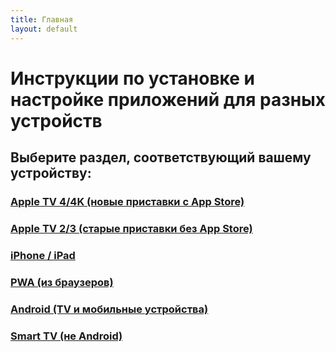 ```yaml
---
title: Главная
layout: default
---
```

# Инструкции по установке и настройке приложений для разных устройств

## Выберите раздел, соответствующий вашему устройству:


### <a href="instructions/appletv4" target="_blank" rel="noopener">Apple TV 4/4K (новые приставки с App Store)</a>
### <a href="instructions/appletv3" target="_blank" rel="noopener">Apple TV 2/3 (старые приставки без App Store)</a>
### <a href="instructions/ios" target="_blank" rel="noopener">iPhone / iPad</a>
### <a href="instructions/pwa" target="_blank" rel="noopener">PWA (из браузеров)</a>
### <a href="instructions/android" target="_blank" rel="noopener">Android (TV и мобильные устройства)</a>
### <a href="instructions/smarttv" target="_blank" rel="noopener">Smart TV (не Android)</a>
